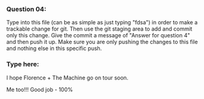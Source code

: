 ### Question 04:

Type into this file (can be as simple as just typing "fdsa") in order to make a trackable change for git. Then use the git staging area to add and commit only this change. Give the commit a message of "Answer for question 4" and then push it up. Make sure you are only pushing the changes to this file and nothing else in this specific push. 


### Type here:
I hope Florence + The Machine go on tour soon.

Me too!!!
Good job - 100%